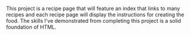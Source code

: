 This project is a recipe page that will feature an index that links to many recipes and each recipe page will display the instructions for creating the food.  The skills I've demonstrated from completing this project is a solid foundation of HTML.